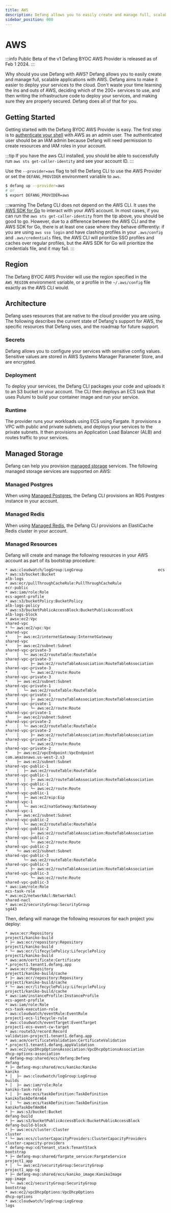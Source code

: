 ```yaml
---
title: AWS
description: Defang allows you to easily create and manage full, scalable applications with AWS.
sidebar_position: 000
---
```


# AWS

:::info
Public Beta of the v1 Defang BYOC AWS Provider is released as of Feb 1 2024.
:::

Why should you use Defang with AWS? Defang allows you to easily create and manage full, scalable applications with AWS. Defang aims to make it easier to deploy your services to the cloud. Don't waste your time learning the ins and outs of AWS, deciding which of the 200+ services to use, and then writing the infrastructure code to deploy your services, and making sure they are properly secured. Defang does all of that for you.

## Getting Started

Getting started with the Defang BYOC AWS Provider is easy. The first step is to [authenticate your shell](https://docs.aws.amazon.com/cli/latest/userguide/cli-chap-configure.html) with AWS as an admin user. The authenticated user should be an IAM admin because Defang will need permission to create resources and IAM roles in your account.

:::tip
If you have the aws CLI installed, you should be able to successfully run `aws sts get-caller-identity` and see your account ID.
:::

Use the `--provider=aws` flag to tell the Defang CLI to use the AWS Provider or set the `DEFANG_PROVIDER` environment variable to `aws`.

```bash
$ defang up --provider=aws
# or
$ export DEFANG_PROVIDER=aws
```

:::warning
The Defang CLI does not depend on the AWS CLI. It uses the [AWS SDK for Go](https://aws.amazon.com/sdk-for-go/) to interact with your AWS account. In most cases, if you can run the `aws sts get-caller-identity` from the tip above, you should be good to go. However, due to a difference between the AWS CLI and the AWS SDK for Go, there is at least one case where they behave differently: if you are using `aws sso login` and have clashing profiles in your `.aws/config` and `.aws/credentials` files, the AWS CLI will prioritize SSO profiles and caches over regular profiles, but the AWS SDK for Go will prioritize the credentials file, and it may fail.
:::

## Region

The Defang BYOC AWS Provider will use the region specified in the `AWS_REGION` environment variable, or a profile in the `~/.aws/config` file exactly as the AWS CLI would.

## Architecture

Defang uses resources that are native to the cloud provider you are using. The following describes the current state of Defang's support for AWS, the specific resources that Defang uses, and the roadmap for future support.

### Secrets

Defang allows you to configure your services with sensitive config values. Sensitive values are stored in AWS Systems Manager Parameter Store, and are encrypted.

### Deployment

To deploy your services, the Defang CLI packages your code and uploads it to an S3 bucket in your account. The CLI then deploys an ECS task that uses Pulumi to build your container image and run your service.

### Runtime

The provider runs your workloads using ECS using Fargate. It provisions a VPC with public and private subnets, and deploys your services to the private subnets. It then provisions an Application Load Balancer (ALB) and routes traffic to your services.

## Managed Storage

Defang can help you provision [managed storage](/docs/concepts/managed-storage/managed-storage.md) services. The following managed storage services are supported on AWS:

### Managed Postgres

When using [Managed Postgres](/docs/concepts/managed-storage/managed-postgres.md), the Defang CLI provisions an RDS Postgres instance in your account.

### Managed Redis

When using [Managed Redis](/docs/concepts/managed-storage/managed-redis.md), the Defang CLI provisions an ElastiCache Redis cluster in your account.

### Managed Resources

Defang will create and manage the following resources in your AWS account as part of its bootstrap procedure:

```
* aws:cloudwatch/logGroup:LogGroup                                 ecs
* aws:s3/bucket:Bucket                                             alb-logs
* aws:ecr/pullThroughCacheRule:PullThroughCacheRule                ecr-public
* aws:iam/role:Role                                                ecs-agent-profile
* aws:s3/bucketPolicy:BucketPolicy                                 alb-logs-policy
* aws:s3/bucketPublicAccessBlock:BucketPublicAccessBlock           alb-logs-block
* awsx:ec2:Vpc                                                     shared-vpc
* └─ aws:ec2/vpc:Vpc                                               shared-vpc
*    ├─ aws:ec2/internetGateway:InternetGateway                    shared-vpc
*    ├─ aws:ec2/subnet:Subnet                                      shared-vpc-private-3
*    │  └─ aws:ec2/routeTable:RouteTable                           shared-vpc-private-3
*    │     ├─ aws:ec2/routeTableAssociation:RouteTableAssociation  shared-vpc-private-3
*    │     └─ aws:ec2/route:Route                                  shared-vpc-private-3
*    ├─ aws:ec2/subnet:Subnet                                      shared-vpc-private-1
*    │  └─ aws:ec2/routeTable:RouteTable                           shared-vpc-private-1
*    │     ├─ aws:ec2/routeTableAssociation:RouteTableAssociation  shared-vpc-private-1
*    │     └─ aws:ec2/route:Route                                  shared-vpc-private-1
*    ├─ aws:ec2/subnet:Subnet                                      shared-vpc-private-2
*    │  └─ aws:ec2/routeTable:RouteTable                           shared-vpc-private-2
*    │     ├─ aws:ec2/routeTableAssociation:RouteTableAssociation  shared-vpc-private-2
*    │     └─ aws:ec2/route:Route                                  shared-vpc-private-2
*    ├─ aws:ec2/vpcEndpoint:VpcEndpoint                            com.amazonaws.us-west-2.s3
*    ├─ aws:ec2/subnet:Subnet                                      shared-vpc-public-1
*    │  ├─ aws:ec2/routeTable:RouteTable                           shared-vpc-public-1
*    │  │  ├─ aws:ec2/routeTableAssociation:RouteTableAssociation  shared-vpc-public-1
*    │  │  └─ aws:ec2/route:Route                                  shared-vpc-public-1
*    │  ├─ aws:ec2/eip:Eip                                         shared-vpc-1
*    │  └─ aws:ec2/natGateway:NatGateway                           shared-vpc-1
*    ├─ aws:ec2/subnet:Subnet                                      shared-vpc-public-2
*    │  └─ aws:ec2/routeTable:RouteTable                           shared-vpc-public-2
*    │     ├─ aws:ec2/routeTableAssociation:RouteTableAssociation  shared-vpc-public-2
*    │     └─ aws:ec2/route:Route                                  shared-vpc-public-2
*    └─ aws:ec2/subnet:Subnet                                      shared-vpc-public-3
*       └─ aws:ec2/routeTable:RouteTable                           shared-vpc-public-3
*          ├─ aws:ec2/routeTableAssociation:RouteTableAssociation  shared-vpc-public-3
*          └─ aws:ec2/route:Route                                  shared-vpc-public-3
* aws:iam/role:Role                                                ecs-task-role
* aws:ec2/networkAcl:NetworkAcl                                    shared-nacl
* aws:ec2/securityGroup:SecurityGroup                              sg443
```

Then, defang will manage the following resources for each project you deploy:

```
* awsx:ecr:Repository                                              project1/kaniko-build
* ├─ aws:ecr/repository:Repository                                 project1/kaniko-build
* └─ aws:ecr/lifecyclePolicy:LifecyclePolicy                       project1/kaniko-build
* aws:acm/certificate:Certificate                                  *.project1.tenant1.defang.app
* awsx:ecr:Repository                                              project1/kaniko-build/cache
* ├─ aws:ecr/repository:Repository                                 project1/kaniko-build/cache
* └─ aws:ecr/lifecyclePolicy:LifecyclePolicy                       project1/kaniko-build/cache
* aws:iam/instanceProfile:InstanceProfile                          ecs-agent-profile
* aws:iam/role:Role                                                ecs-task-execution-role
* aws:cloudwatch/eventRule:EventRule                               project1-ecs-lifecycle-rule
* aws:cloudwatch/eventTarget:EventTarget                           project1-ecs-event-cw-target
* aws:route53/record:Record                                        validation-project1.tenant1.defang.app
* aws:acm/certificateValidation:CertificateValidation              *.project1.tenant1.defang.appValidation
* aws:ec2/vpcDhcpOptionsAssociation:VpcDhcpOptionsAssociation      dhcp-options-association
* defang-mvp:shared/ecs/defang:Defang                              defang
* ├─ defang-mvp:shared/ecs/kaniko:Kaniko                           kaniko
* │  ├─ aws:cloudwatch/logGroup:LogGroup                           builds
* │  ├─ aws:iam/role:Role                                          kaniko-task-role
* │  ├─ aws:ecs/taskDefinition:TaskDefinition                      kanikoTaskDefArm64
* │  └─ aws:ecs/taskDefinition:TaskDefinition                      kanikoTaskDefAmd64
* ├─ aws:s3/bucket:Bucket                                          defang-build
* ├─ aws:s3/bucketPublicAccessBlock:BucketPublicAccessBlock        defang-build-block
* ├─ aws:ecs/cluster:Cluster                                       cluster
* └─ aws:ecs/clusterCapacityProviders:ClusterCapacityProviders     cluster-capacity-providers
* defang-mvp:cd/tenant_stack:TenantStack                           bootstrap
* ├─ defang-mvp:shared/fargate_service:FargateService              project1_app
* │  └─ aws:ec2/securityGroup:SecurityGroup                        project1_app-sg
* ├─ defang-mvp:shared/ecs/kaniko_image:KanikoImage                app-image
* └─ aws:ec2/securityGroup:SecurityGroup                           bootstrap
* aws:ec2/vpcDhcpOptions:VpcDhcpOptions                            dhcp-options
* aws:cloudwatch/logGroup:LogGroup                                 logs
```
